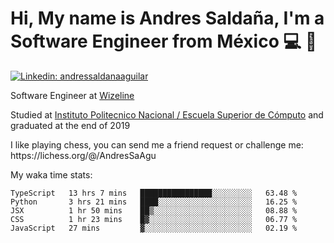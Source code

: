 # Hi, My name is Andres Saldaña, I'm a Software Engineer from México :computer: :boy:

[![Linkedin: andressaldanaaguilar](https://img.shields.io/badge/-andressaldanaaguilar-blue?style=flat-square&logo=Linkedin&logoColor=white&link=https://www.linkedin.com/in/thaianebraga/)](https://www.linkedin.com/in/andressaldanaaguilar)

<p>Software Engineer at <a href="https://www.wizeline.com/">Wizeline</a></p>
<p>Studied at <a href="https://en.wikipedia.org/wiki/ESCOM">Instituto Politecnico Nacional / Escuela Superior de Cómputo</a> and graduated at the end of 2019</p>
<p>I like playing chess, you can send me a friend request or challenge me: https://lichess.org/@/AndresSaAgu</p>

<p> My waka time stats: </p>

<!--START_SECTION:waka-->
```text
TypeScript   13 hrs 7 mins   ████████████████░░░░░░░░░   63.48 % 
Python       3 hrs 21 mins   ████░░░░░░░░░░░░░░░░░░░░░   16.25 % 
JSX          1 hr 50 mins    ██▒░░░░░░░░░░░░░░░░░░░░░░   08.88 % 
CSS          1 hr 23 mins    █▓░░░░░░░░░░░░░░░░░░░░░░░   06.77 % 
JavaScript   27 mins         ▓░░░░░░░░░░░░░░░░░░░░░░░░   02.19 % 
```
<!--END_SECTION:waka-->
